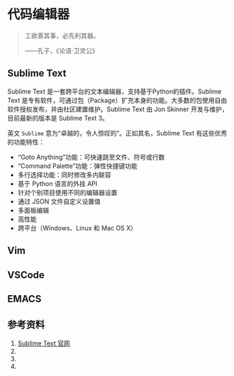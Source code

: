 # 代码编辑器

> 工欲善其事，必先利其器。
>
> ——孔子，《论语·卫灵公》

## Sublime Text

Sublime Text 是一套跨平台的文本编辑器，支持基于Python的插件。Sublime Text 是专有软件，可通过包（Package）扩充本身的功能。大多数的包使用自由软件授权发布，并由社区建置维护。Sublime Text 由 Jon Skinner 开发与维护，目前最新的版本是 Sublime Text 3。

英文 `Sublime` 意为“卓越的，令人惊叹的”。正如其名，Sublime Text 有这些优秀的功能特性：

+ “Goto Anything”功能：可快速跳至文件、符号或行数
+ “Command Palette”功能：弹性快捷键功能
+ 多行选择功能：同时修改多内联容
+ 基于 Python 语言的外挂 API
+ 针对个别项目使用不同的编辑器设置
+ 通过 JSON 文件自定义设置值
+ 多面板编辑
+ 高性能
+ 跨平台（Windows、Linux 和 Mac OS X）

## Vim

## VSCode

## EMACS


## 参考资料

1. [Sublime Text 官网](http://www.sublimetext.com/)
2. []()
3. []()
4. []()
